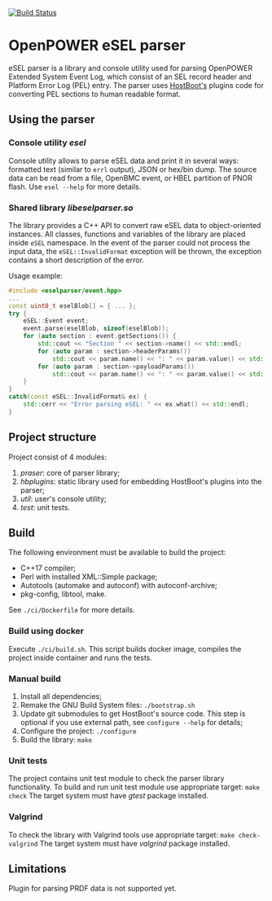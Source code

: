 [![Build Status](https://travis-ci.com/YADRO-KNS/openpower-esel-parser.svg?branch=master)](https://travis-ci.com/YADRO-KNS/openpower-esel-parser)

# OpenPOWER eSEL parser
eSEL parser is a library and console utility used for parsing OpenPOWER
Extended System Event Log, which consist of an SEL record header and Platform
Error Log (PEL) entry.
The parser uses [HostBoot's](https://github.com/open-power/hostboot) plugins
code for converting PEL sections to human readable format.

## Using the parser

### Console utility _esel_
Console utility allows to parse eSEL data and print it in several ways:
formatted text (similar to `errl` output), JSON or hex/bin dump.
The source data can be read from a file, OpenBMC event, or HBEL partition of
PNOR flash. Use `esel --help` for more details.

### Shared library _libeselparser.so_
The library provides a C++ API to convert raw eSEL data to object-oriented
instances. All classes, functions and variables of the library are placed
inside `eSEL` namespace.
In the event of the parser could not process the input data, the
`eSEL::InvalidFormat` exception will be thrown, the exception contains a short
description of the error.

Usage example:
```c++
#include <eselparser/event.hpp>
...
const uint8_t eselBlob[] = { ... };
try {
    eSEL::Event event;
    event.parse(eselBlob, sizeof(eselBlob));
    for (auto section : event.getSections()) {
        std::cout << "Section " << section->name() << std::endl;
        for (auto param : section->headerParams())
            std::cout << param.name() << ": " << param.value() << std::endl;
        for (auto param : section->payloadParams())
            std::cout << param.name() << ": " << param.value() << std::endl;
    }
}
catch(const eSEL::InvalidFormat& ex) {
    std::cerr << "Error parsing eSEL: " << ex.what() << std::endl;
}
```

## Project structure
Project consist of 4 modules:
1. _praser_: core of parser library;
2. _hbplugins_: static library used for embedding HostBoot's plugins into the
   parser;
3. _util_: user's console utility;
4. _test_: unit tests.

## Build
The following environment must be available to build the project:
- C++17 compiler;
- Perl with installed XML::Simple package;
- Autotools (automake and autoconf) with autoconf-archive;
- pkg-config, libtool, make.

See `./ci/Dockerfile` for more details.

### Build using docker
Execute `./ci/build.sh`.
This script builds docker image, compiles the project inside container and
runs the tests.

### Manual build
1. Install all dependencies;
2. Remake the GNU Build System files:
   `./bootstrap.sh`
3. Update git submodules to get HostBoot's source code. This step is optional
   if you use external path, see `configure --help` for details;
4. Configure the project:
   `./configure`
5. Build the library:
   `make`

### Unit tests
The project contains unit test module to check the parser library functionality.
To build and run unit test module use appropriate target:
`make check`
The target system must have _gtest_ package installed.

### Valgrind
To check the library with Valgrind tools use appropriate target:
`make check-valgrind`
The target system must have _valgrind_ package installed.

## Limitations
Plugin for parsing PRDF data is not supported yet.
